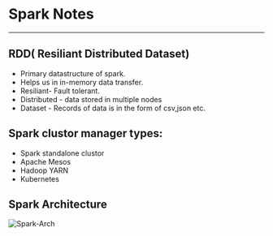 # Spark Notes
----------------------

## RDD( Resiliant Distributed Dataset)
* Primary datastructure of spark.
* Helps us in in-memory data transfer.
* Resiliant- Fault tolerant.
* Distributed - data stored in multiple nodes
* Dataset - Records of data is in the form of csv,json etc.

## Spark clustor manager types:
* Spark standalone clustor
* Apache Mesos
* Hadoop YARN
* Kubernetes

## Spark Architecture

![Spark-Arch](https://user-images.githubusercontent.com/57001761/201304217-1a6899e8-877d-4f98-8a03-17cc5c04f721.jpg)
